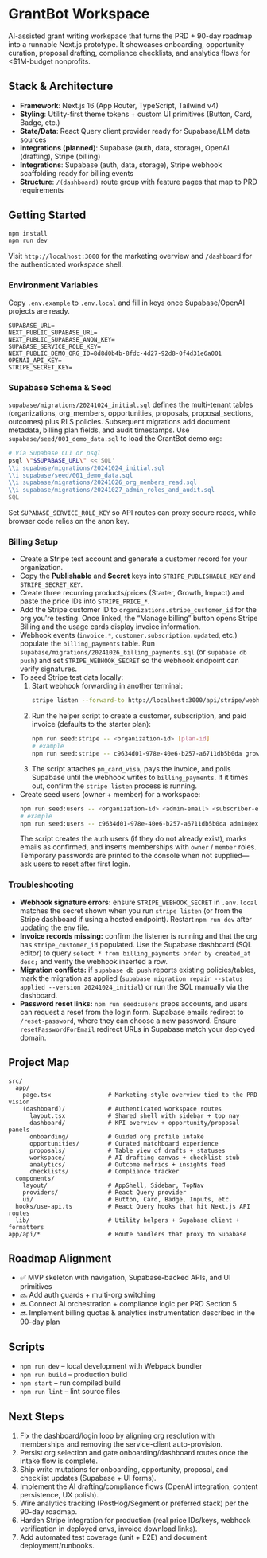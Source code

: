 # GrantBot Workspace

AI-assisted grant writing workspace that turns the PRD + 90-day roadmap into a runnable Next.js prototype. It showcases onboarding, opportunity curation, proposal drafting, compliance checklists, and analytics flows for <$1M-budget nonprofits.

## Stack & Architecture
- **Framework**: Next.js 16 (App Router, TypeScript, Tailwind v4)
- **Styling**: Utility-first theme tokens + custom UI primitives (Button, Card, Badge, etc.)
- **State/Data**: React Query client provider ready for Supabase/LLM data sources
- **Integrations (planned)**: Supabase (auth, data, storage), OpenAI (drafting), Stripe (billing)
 - **Integrations**: Supabase (auth, data, storage), Stripe webhook scaffolding ready for billing events
- **Structure**: `/(dashboard)` route group with feature pages that map to PRD requirements

## Getting Started
```bash
npm install
npm run dev
```
Visit `http://localhost:3000` for the marketing overview and `/dashboard` for the authenticated workspace shell.

### Environment Variables
Copy `.env.example` to `.env.local` and fill in keys once Supabase/OpenAI projects are ready.
```
SUPABASE_URL=
NEXT_PUBLIC_SUPABASE_URL=
NEXT_PUBLIC_SUPABASE_ANON_KEY=
SUPABASE_SERVICE_ROLE_KEY=
NEXT_PUBLIC_DEMO_ORG_ID=8d8d0b4b-8fdc-4d27-92d8-0f4d31e6a001
OPENAI_API_KEY=
STRIPE_SECRET_KEY=
```

### Supabase Schema & Seed
`supabase/migrations/20241024_initial.sql` defines the multi-tenant tables (organizations, org_members, opportunities, proposals, proposal_sections, outcomes) plus RLS policies. Subsequent migrations add document metadata, billing plan fields, and audit timestamps. Use `supabase/seed/001_demo_data.sql` to load the GrantBot demo org:
```bash
# Via Supabase CLI or psql
psql \"$SUPABASE_URL\" <<'SQL'
\\i supabase/migrations/20241024_initial.sql
\\i supabase/seed/001_demo_data.sql
\\i supabase/migrations/20241026_org_members_read.sql
\\i supabase/migrations/20241027_admin_roles_and_audit.sql
SQL
```
Set `SUPABASE_SERVICE_ROLE_KEY` so API routes can proxy secure reads, while browser code relies on the anon key.

### Billing Setup
- Create a Stripe test account and generate a customer record for your organization.
- Copy the **Publishable** and **Secret** keys into `STRIPE_PUBLISHABLE_KEY` and `STRIPE_SECRET_KEY`.
- Create three recurring products/prices (Starter, Growth, Impact) and paste the price IDs into `STRIPE_PRICE_*`.
- Add the Stripe customer ID to `organizations.stripe_customer_id` for the org you're testing. Once linked, the “Manage billing” button opens Stripe Billing and the usage cards display invoice information.
- Webhook events (`invoice.*`, `customer.subscription.updated`, etc.) populate the `billing_payments` table. Run `supabase/migrations/20241026_billing_payments.sql` (or `supabase db push`) and set `STRIPE_WEBHOOK_SECRET` so the webhook endpoint can verify signatures.
- To seed Stripe test data locally:
  1. Start webhook forwarding in another terminal:
     ```bash
     stripe listen --forward-to http://localhost:3000/api/stripe/webhook
     ```
  2. Run the helper script to create a customer, subscription, and paid invoice (defaults to the starter plan):
     ```bash
     npm run seed:stripe -- <organization-id> [plan-id]
     # example
     npm run seed:stripe -- c9634d01-978e-40e6-b257-a6711db5b0da growth
     ```
  3. The script attaches `pm_card_visa`, pays the invoice, and polls Supabase until the webhook writes to `billing_payments`. If it times out, confirm the `stripe listen` process is running.
- Create seed users (owner + member) for a workspace:
  ```bash
  npm run seed:users -- <organization-id> <admin-email> <subscriber-email> [admin-password] [subscriber-password]
  # example
  npm run seed:users -- c9634d01-978e-40e6-b257-a6711db5b0da admin@example.com user@example.com
  ```
  The script creates the auth users (if they do not already exist), marks emails as confirmed, and inserts memberships with `owner` / `member` roles. Temporary passwords are printed to the console when not supplied—ask users to reset after first login.

### Troubleshooting
- **Webhook signature errors:** ensure `STRIPE_WEBHOOK_SECRET` in `.env.local` matches the secret shown when you run `stripe listen` (or from the Stripe dashboard if using a hosted endpoint). Restart `npm run dev` after updating the env file.
- **Invoice records missing:** confirm the listener is running and that the org has `stripe_customer_id` populated. Use the Supabase dashboard (SQL editor) to query `select * from billing_payments order by created_at desc;` and verify the webhook inserted a row.
- **Migration conflicts:** if `supabase db push` reports existing policies/tables, mark the migration as applied (`supabase migration repair --status applied --version 20241024_initial`) or run the SQL manually via the dashboard.
- **Password reset links:** `npm run seed:users` preps accounts, and users can request a reset from the login form. Supabase emails redirect to `/reset-password`, where they can choose a new password. Ensure `resetPasswordForEmail` redirect URLs in Supabase match your deployed domain.

## Project Map
```
src/
  app/
    page.tsx                # Marketing-style overview tied to the PRD vision
    (dashboard)/            # Authenticated workspace routes
      layout.tsx            # Shared shell with sidebar + top nav
      dashboard/            # KPI overview + opportunity/proposal panels
      onboarding/           # Guided org profile intake
      opportunities/        # Curated matchboard experience
      proposals/            # Table view of drafts + statuses
      workspace/            # AI drafting canvas + checklist stub
      analytics/            # Outcome metrics + insights feed
      checklists/           # Compliance tracker
  components/
    layout/                 # AppShell, Sidebar, TopNav
    providers/              # React Query provider
    ui/                     # Button, Card, Badge, Inputs, etc.
  hooks/use-api.ts          # React Query hooks that hit Next.js API routes
  lib/                      # Utility helpers + Supabase client + formatters
app/api/*                   # Route handlers that proxy to Supabase
```

## Roadmap Alignment
- ✅ MVP skeleton with navigation, Supabase-backed APIs, and UI primitives
- 🔜 Add auth guards + multi-org switching
- 🔜 Connect AI orchestration + compliance logic per PRD Section 5
- 🔜 Implement billing quotas & analytics instrumentation described in the 90-day plan

## Scripts
- `npm run dev` – local development with Webpack bundler
- `npm run build` – production build
- `npm start` – run compiled build
- `npm run lint` – lint source files

## Next Steps
1. Fix the dashboard/login loop by aligning org resolution with memberships and removing the service-client auto-provision.
2. Persist org selection and gate onboarding/dashboard routes once the intake flow is complete.
3. Ship write mutations for onboarding, opportunity, proposal, and checklist updates (Supabase + UI forms).
4. Implement the AI drafting/compliance flows (OpenAI integration, content persistence, UX polish).
5. Wire analytics tracking (PostHog/Segment or preferred stack) per the 90-day roadmap.
6. Harden Stripe integration for production (real price IDs/keys, webhook verification in deployed envs, invoice download links).
7. Add automated test coverage (unit + E2E) and document deployment/runbooks.
